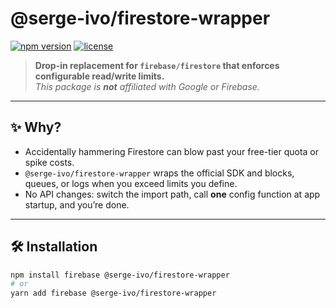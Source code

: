 # @serge-ivo/firestore-wrapper

[![npm version](https://img.shields.io/npm/v/@serge-ivo/firestore-wrapper.svg?style=flat-square)](https://www.npmjs.com/package/@serge-ivo/firestore-wrapper)
[![license](https://img.shields.io/npm/l/@serge-ivo/firestore-wrapper.svg?style=flat-square)](LICENSE)

> **Drop-in replacement for `firebase/firestore` that enforces configurable read/write limits.**  
> _This package is **not** affiliated with Google or Firebase._

---

## ✨ Why?

- Accidentally hammering Firestore can blow past your free-tier quota or spike costs.
- `@serge-ivo/firestore-wrapper` wraps the official SDK and blocks, queues, or logs when you exceed limits you define.
- No API changes: switch the import path, call **one** config function at app startup, and you’re done.

---

## 🛠️ Installation

```bash
npm install firebase @serge-ivo/firestore-wrapper
# or
yarn add firebase @serge-ivo/firestore-wrapper
```
